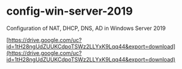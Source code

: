 # config-win-server-2019
Configuration of NAT, DHCP, DNS, AD in Windows Server 2019

[https://drive.google.com/uc?id=1tH28ngUdZUUKCdpoTSWz2LLYxK9Lqq44&export=download](https://drive.google.com/uc?id=1tH28ngUdZUUKCdpoTSWz2LLYxK9Lqq44&export=download)
